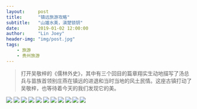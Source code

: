 ```yaml
---
layout:     post
title:      "镇远旅游攻略"
subtitle:   "山雄水美，滇楚锁钥"
date:       2019-01-02 12:00:00
author:     "Lin Joey"
header-img: "img/post.jpg"
tags:
    - 旅游
    - 贵州旅游
---
```

>打开吴敬梓的《儒林外史》，其中有三个回目的篇章翔实生动地描写了汤总兵与苗族首领别庄燕在镇远的进退和当时当地的风土民情。这座古镇打动了吴敬梓，也等待着今天的我们发现它的美。

![](http://ww1.sinaimg.cn/large/7c08400ely1g2phc0hi90j22ez3h84qp.jpg)
![](http://ww1.sinaimg.cn/large/7c08400ely1g2phbzoi9fj21x930bh1m.jpg)
![](http://ww1.sinaimg.cn/large/7c08400ely1g2phbzrp1bj21x930bkbs.jpg)
![](http://ww1.sinaimg.cn/large/7c08400ely1g2phbzw030j21x930bx34.jpg)
![](http://ww1.sinaimg.cn/large/7c08400ely1g2phc7i1rmj21x930be5o.jpg)
![](http://ww1.sinaimg.cn/large/7c08400ely1g2phc7mrsmj21x930bnjd.jpg)
![](http://ww1.sinaimg.cn/large/7c08400ely1g2phc7ppq4j21x930bkg2.jpg)
![](http://ww1.sinaimg.cn/large/7c08400ely1g2phc7qskxj21x930bh8t.jpg)
![](http://ww1.sinaimg.cn/large/7c08400ely1g2phcfyh8ej21x930bkeg.jpg)
![](http://ww1.sinaimg.cn/large/7c08400ely1g2phcfv2u3j21x930bnf8.jpg)
![](http://ww1.sinaimg.cn/large/7c08400ely1g2phcfxj9yj21x930bh3z.jpg)